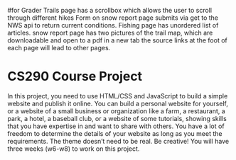 #for Grader
Trails page has a scrollbox which allows the user to scroll through different hikes
Form on snow report page submits via get to the NWS api to return current conditions.
Fishing page has unordered list of articles.
snow report page has two pictures of the trail map, which are downloadable and open to a pdf in a new tab
the source links at the foot of each page will lead to other pages.

# CS290 Course Project
In this project, you need to use HTML/CSS and JavaScript to build a simple website and publish it online. You can build a personal website for yourself, or a website of a small business or organization like a farm, a restaurant, a park, a hotel, a baseball club, or a website of some tutorials, showing skills that you have expertise in and want to share with others. You have a lot of freedom to determine the details of your website as long as you meet the requirements.  The theme doesn’t need to be real. Be creative! You will have three weeks (w6-w8) to work on this project. 
